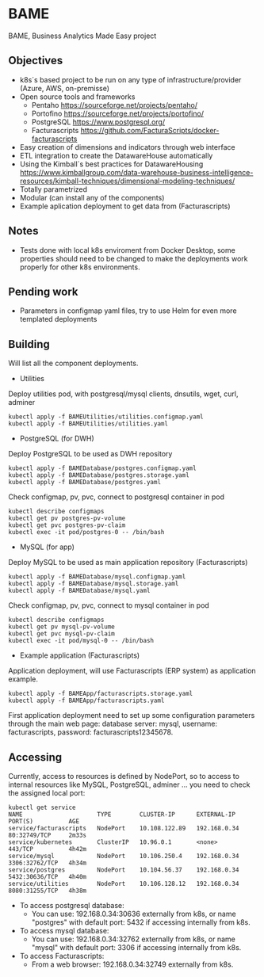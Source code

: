 # BAME
BAME, Business Analytics Made Easy project

## Objectives
* k8s´s based project to be run on any type of infrastructure/provider (Azure, AWS, on-premisse)
* Open source tools and frameworks
	* Pentaho https://sourceforge.net/projects/pentaho/
	* Portofino https://sourceforge.net/projects/portofino/
	* PostgreSQL https://www.postgresql.org/
	* Facturascripts https://github.com/FacturaScripts/docker-facturascripts
* Easy creation of dimensions and indicators through web interface
* ETL integration to create the DatawareHouse automatically
* Using the Kimball´s best practices for DatawareHousing  https://www.kimballgroup.com/data-warehouse-business-intelligence-resources/kimball-techniques/dimensional-modeling-techniques/
* Totally parametrized
* Modular (can install any of the components)
* Example aplication deployment to get data from (Facturascripts)

## Notes
* Tests done with local k8s enviroment from Docker Desktop, some properties should need to be changed to make the deployments work properly for other k8s environments.

## Pending work
* Parameters in configmap yaml files, try to use Helm for even more templated deployments

## Building
Will list all the component deployments.

* Utilities

Deploy utilities pod, with postgresql/mysql clients, dnsutils, wget, curl, adminer
```
kubectl apply -f BAMEUtilities/utilities.configmap.yaml
kubectl apply -f BAMEUtilities/utilities.yaml
```

* PostgreSQL (for DWH)

Deploy PostgreSQL to be used as DWH repository
```
kubectl apply -f BAMEDatabase/postgres.configmap.yaml
kubectl apply -f BAMEDatabase/postgres.storage.yaml
kubectl apply -f BAMEDatabase/postgres.yaml
```
Check configmap, pv, pvc, connect to postgresql container in pod
```
kubectl describe configmaps
kubectl get pv postgres-pv-volume
kubectl get pvc postgres-pv-claim
kubectl exec -it pod/postgres-0 -- /bin/bash
```

* MySQL (for app)

Deploy MySQL to be used as main application repository (Facturascripts)
```
kubectl apply -f BAMEDatabase/mysql.configmap.yaml
kubectl apply -f BAMEDatabase/mysql.storage.yaml
kubectl apply -f BAMEDatabase/mysql.yaml
```
Check configmap, pv, pvc, connect to mysql container in pod
```
kubectl describe configmaps
kubectl get pv mysql-pv-volume
kubectl get pvc mysql-pv-claim
kubectl exec -it pod/mysql-0 -- /bin/bash
```

* Example application (Facturascripts)

Application deployment, will use Facturascripts (ERP system) as application example.
```
kubectl apply -f BAMEApp/facturascripts.storage.yaml
kubectl apply -f BAMEApp/facturascripts.yaml
```
First application deployment need to set up some configuration parameters through the main web page: database server: mysql, username: facturascripts, password: facturascripts12345678.


## Accessing
Currently, access to resources is defined by NodePort, so to access to internal resources like MySQL, PostgreSQL, adminer ... you need to check the assigned local port:
```
kubectl get service
NAME                     TYPE        CLUSTER-IP      EXTERNAL-IP    PORT(S)          AGE
service/facturascripts   NodePort    10.108.122.89   192.168.0.34   80:32749/TCP     2m33s
service/kubernetes       ClusterIP   10.96.0.1       <none>         443/TCP          4h42m
service/mysql            NodePort    10.106.250.4    192.168.0.34   3306:32762/TCP   4h34m
service/postgres         NodePort    10.104.56.37    192.168.0.34   5432:30636/TCP   4h40m
service/utilities        NodePort    10.106.128.12   192.168.0.34   8080:31255/TCP   4h38m
```

* To access postgresql database:
	* You can use: 192.168.0.34:30636 externally from k8s, or name "postgres" with default port: 5432 if accessing internally from k8s.
* To access mysql database:
	* You can use: 192.168.0.34:32762 externally from k8s, or name "mysql" with default port: 3306 if accessing internally from k8s.
* To access Facturascripts:
	* From a web browser: 192.168.0.34:32749 externally from k8s.



